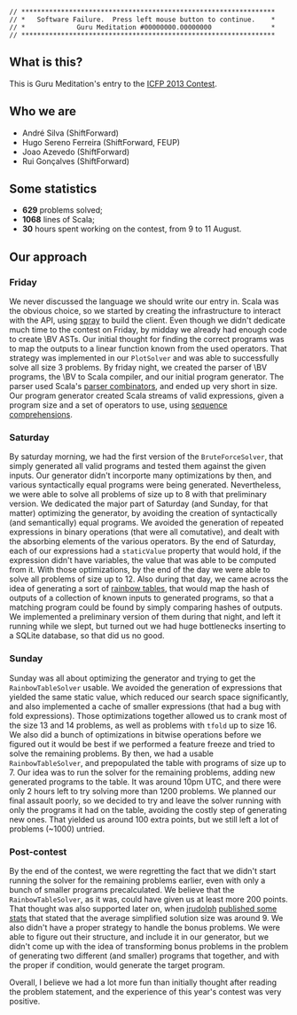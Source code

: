 ```
// ****************************************************************
// *   Software Failure.  Press left mouse button to continue.    *
// *             Guru Meditation #00000000.00000000               *
// ****************************************************************
```

## What is this?

This is Guru Meditation's entry to the
[ICFP 2013 Contest](http://icfpc2013.cloudapp.net/).

## Who we are

* André Silva (ShiftForward)
* Hugo Sereno Ferreira (ShiftForward, FEUP)
* Joao Azevedo (ShiftForward)
* Rui Gonçalves (ShiftForward)

## Some statistics

* **629** problems solved;
* **1068** lines of Scala;
* **30** hours spent working on the contest, from 9 to 11 August.

## Our approach

### Friday

We never discussed the language we should write our entry in. Scala was the
obvious choice, so we started by creating the infrastructure to interact with
the API, using [spray][spray.io] to build the client. Even though we didn't
dedicate much time to the contest on Friday, by midday we already had enough
code to create \BV ASTs. Our initial thought for finding the correct programs
was to map the outputs to a linear function known from the used operators. That
strategy was implemented in our `PlotSolver` and was able to successfully solve
all size 3 problems. By friday night, we created the parser of \BV programs, the
\BV to Scala compiler, and our initial program generator. The parser used
Scala's [parser combinators][par-comb], and ended up very short in size. Our
program generator created Scala streams of valid expressions, given a program
size and a set of operators to use, using [sequence comprehensions][seq-comp].

### Saturday

By saturday morning, we had the first version of the `BruteForceSolver`, that
simply generated all valid programs and tested them against the given
inputs. Our generator didn't incorporte many optimizations by then, and various
syntactically equal programs were being generated. Nevertheless, we were able to
solve all problems of size up to 8 with that preliminary version. We dedicated
the major part of Saturday (and Sunday, for that matter) optimizing the
generator, by avoiding the creation of syntactically (and semantically) equal
programs. We avoided the generation of repeated expressions in binary operations
(that were all comutative), and dealt with the absorbing elements of the various
operators. By the end of Saturday, each of our expressions had a `staticValue`
property that would hold, if the expression didn't have variables, the value
that was able to be computed from it. With those optimizations, by the end of
the day we were able to solve all problems of size up to 12. Also during that
day, we came across the idea of generating a sort of [rainbow tables][rainbow],
that would map the hash of outputs of a collection of known inputs to generated
programs, so that a matching program could be found by simply comparing hashes
of outputs. We implemented a preliminary version of them during that night, and
left it running while we slept, but turned out we had huge bottlenecks inserting
to a SQLite database, so that did us no good.

### Sunday

Sunday was all about optimizing the generator and trying to get the
`RainbowTableSolver` usable. We avoided the generation of expressions that
yielded the same static value, which reduced our search space significantly, and
also implemented a cache of smaller expressions (that had a bug with fold
expressions). Those optimizations together allowed us to crank most of the size
13 and 14 problems, as well as problems with `tfold` up to size 16. We also did
a bunch of optimizations in bitwise operations before we figured out it would be
best if we performed a feature freeze and tried to solve the remaining
problems. By then, we had a usable `RainbowTableSolver`, and prepopulated the
table with programs of size up to 7. Our idea was to run the solver for the
remaining problems, adding new generated programs to the table. It was around
10pm UTC, and there were only 2 hours left to try solving more than 1200
problems. We planned our final assault poorly, so we decided to try and leave
the solver running with only the programs it had on the table, avoiding the
costly step of generating new ones. That yielded us around 100 extra points, but
we still left a lot of problems (~1000) untried.

### Post-contest

By the end of the contest, we were regretting the fact that we didn't start
running the solver for the remaining problems earlier, even with only a bunch of
smaller programs precalculated. We believe that the `RainbowTableSolver`, as it
was, could have given us at least more 200 points. That thought was also
supported later on, when [jrudolph][jrudolph]
[published some stats][jrudolph-pm] that stated that the average simplified
solution size was around 9. We also didn't have a proper strategy to handle the
bonus problems. We were able to figure out their structure, and include it in
our generator, but we didn't come up with the idea of transforming bonus
problems in the problem of generating two different (and smaller) programs that
together, and with the proper if condition, would generate the target program.

Overall, I believe we had a lot more fun than initially thought after reading
the problem statement, and the experience of this year's contest was very
positive.

[spray.io]: http://spray.io/
[seq-comp]: http://docs.scala-lang.org/tutorials/tour/sequence-comprehensions.html
[par-comb]: http://www.scala-lang.org/api/current/index.html#scala.util.parsing.combinator.Parsers
[rainbow]: http://en.wikipedia.org/wiki/Rainbow_table
[jrudolph]: http://github.com/jrudolph
[jrudolph-pm]: http://gist.github.com/jrudolph/83afde5c992bd94666c8
